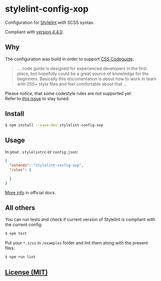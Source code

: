 # stylelint-config-xop

Configuration for [Stylelint](https://github.com/stylelint/stylelint) with SCSS syntax.

Compliant with [version 4.4.0](https://github.com/stylelint/stylelint/releases/tag/4.4.0).


## Why

The configuration was build in order to support [CSS Codeguide](https://github.com/XOP/css-codeguide).

> ... code guide is designed for experienced developers in the first place, but hopefully could be a great source of knowledge for the beginners.
> Basically this documentation is about how to work in team with 250+ style files and feel comfortable about that ...

Please notice, that some codestyle rules are not supported yet.  
Refer to [this issue](https://github.com/stylelint/stylelint/issues/866) to stay tuned.


## Install

```bash
$ npm install --save-dev stylelint-config-xop
```


## Usage

In your `.stylelintrc` or `config.json`:

```json
{
  "extends": "stylelint-config-xop",
  "rules": {

  }
}
```

[More info](https://github.com/stylelint/stylelint/blob/master/docs/user-guide/configuration.md) in official docs.


## All others

You can run tests and check if current version of Stylelint is compliant with the current config:

```bash
$ npm test
```

Put your `*.scss` in `/examples` folder and lint them along with the present files:

```bash
$ npm run lint
```


## [License (MIT)](LICENSE)
